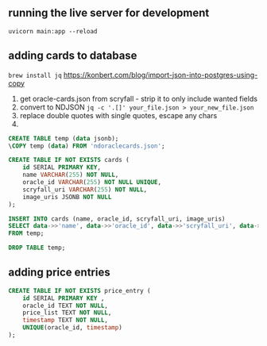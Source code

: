 ## running the live server for development

`uvicorn main:app --reload`

## adding cards to database

`brew install jq`
https://konbert.com/blog/import-json-into-postgres-using-copy

1. get oracle-cards.json from scryfall - strip it to only include wanted fields
2. convert to NDJSON `jq -c '.[]' your_file.json > your_new_file.json`
3. replace double quotes with single quotes, escape any chars
4.

```sql
CREATE TABLE temp (data jsonb);
\COPY temp (data) FROM 'ndoraclecards.json';

CREATE TABLE IF NOT EXISTS cards (
    id SERIAL PRIMARY KEY,
    name VARCHAR(255) NOT NULL,
    oracle_id VARCHAR(255) NOT NULL UNIQUE,
    scryfall_uri VARCHAR(255) NOT NULL,
    image_uris JSONB NOT NULL
);

INSERT INTO cards (name, oracle_id, scryfall_uri, image_uris)
SELECT data->>'name', data->>'oracle_id', data->>'scryfall_uri', data->'image_uris'
FROM temp;

DROP TABLE temp;

```

## adding price entries
```sql
CREATE TABLE IF NOT EXISTS price_entry (
    id SERIAL PRIMARY KEY ,
    oracle_id TEXT NOT NULL,
    price_list TEXT NOT NULL,
    timestamp TEXT NOT NULL,
    UNIQUE(oracle_id, timestamp)
);
```
